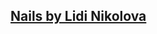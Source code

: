 <h2><a href="https://bluebutterflies.github.io/DreamNailsByLidinikolova/Eng/index.html#">Nails by Lidi Nikolova</h2>
